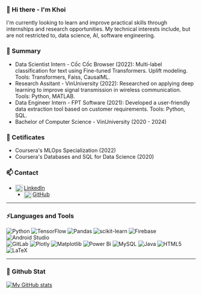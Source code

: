 ### 👋 Hi there - I'm Khoi

I'm currently looking to learn and improve practical skills through internships and research opportunities. My technical interests include, but are not restricted to, data science, AI, software engineering.

### 💬 Summary
- Data Scientist Intern - Cốc Cốc Browser (2022): Multi-label classification for text using Fine-tuned Transformers. Uplift modeling. Tools: Transformers, Faiss, CausalML.
- Research Assitant - VinUniversity (2022): Researched on applying deep learning to improve signal transmission in wireless communication. Tools: Python, MATLAB.
- Data Engineer Intern - FPT Software (2021): Developed a user-friendly data extraction tool based on customer requirements. Tools: Python, SQL.
- Bachelor of Computer Science - VinUniversity (2020 - 2024)

### 🌱 Cetificates
- Coursera's MLOps Specialization (2022)
- Coursera's Databases and SQL for Data Science (2020)

### 📫 Contact
- <img align="left" alt="Linkedin" width="20px" src = https://user-images.githubusercontent.com/53163183/164415480-30bb3516-fd78-4882-b03a-6d5d1f61cbf5.png>[LinkedIn](https://www.linkedin.com/in/khointn/)
- <img align="left" alt="GitHub" width="20px" src = https://user-images.githubusercontent.com/53163183/164441475-ce2ef3c5-08f2-4ec6-aad9-61c9114b180b.png>[GitHub](https://www.github.com/khointn/)
__________________________

### ⚡Languages and Tools
![Python](https://img.shields.io/badge/python-3670A0?style=for-the-badge&logo=python&logoColor=ffdd54)
![TensorFlow](https://img.shields.io/badge/TensorFlow-%23FF6F00.svg?style=for-the-badge&logo=TensorFlow&logoColor=white)
![Pandas](https://img.shields.io/badge/pandas-%23150458.svg?style=for-the-badge&logo=pandas&logoColor=white)
![scikit-learn](https://img.shields.io/badge/scikit--learn-%23F7931E.svg?style=for-the-badge&logo=scikit-learn&logoColor=white)
![Firebase](https://img.shields.io/badge/firebase-%23039BE5.svg?style=for-the-badge&logo=firebase)
![Android Studio](https://img.shields.io/badge/Android%20Studio-3DDC84.svg?style=for-the-badge&logo=android-studio&logoColor=white)\
![GitLab](https://img.shields.io/badge/gitlab-%23181717.svg?style=for-the-badge&logo=gitlab&logoColor=white)
![Plotly](https://img.shields.io/badge/Plotly-%233F4F75.svg?style=for-the-badge&logo=plotly&logoColor=white)
![Matplotlib](https://img.shields.io/badge/Matplotlib-%23ffffff.svg?style=for-the-badge&logo=Matplotlib&logoColor=black)
![Power Bi](https://img.shields.io/badge/power_bi-F2C811?style=for-the-badge&logo=powerbi&logoColor=black)
![MySQL](https://img.shields.io/badge/mysql-%2300f.svg?style=for-the-badge&logo=mysql&logoColor=white)
![Java](https://img.shields.io/badge/java-%23ED8B00.svg?style=for-the-badge&logo=java&logoColor=white)
![HTML5](https://img.shields.io/badge/html5-%23E34F26.svg?style=for-the-badge&logo=html5&logoColor=white)
![LaTeX](https://img.shields.io/badge/latex-%23008080.svg?style=for-the-badge&logo=latex&logoColor=white)
__________________________
### 🌱 Github Stat
[![My GitHub stats](https://github-readme-stats.vercel.app/api?username=khointn)](https://github.com/anuraghazra/github-readme-stats)

<!--
**nguyentietnguyenkhoi/nguyentietnguyenkhoi** is a ✨ _special_ ✨ repository because its `README.md` (this file) appears on your GitHub profile.
- 💬 Ask me about ...
- 📫 How to reach me: ...
### Facts & Notes
- 🌱 I’m currently learning 
- 👯 I’m looking to collaborate on ...
- 🤔 I’m looking for help with ...
- 😄 Pronouns: ...
- ⚡ Fun fact: ...
- <img align="left" alt="GitHub" width="20px" src = https://user-images.githubusercontent.com/53163183/164416283-7765bd84-7351-42a5-8939-e8799ab44711.png>[GitHub](https://github.com/nguyentietnguyenkhoi)
-->
